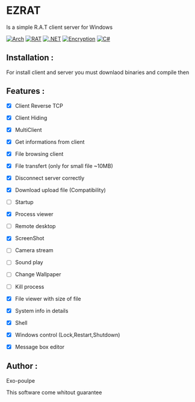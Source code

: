 # EZRAT

Is a simple R.A.T client server for Windows

[![Arch](https://img.shields.io/badge/-Arch%20:%20x86-red?&style=flat-square)](https://google.com)
[![RAT](https://img.shields.io/badge/-RAT-black?&style=flat-square)](https://google.com)
[![.NET](https://img.shields.io/badge/-.NET%204.0-purple?&style=flat-square)](https://google.com)
[![Encryption](https://img.shields.io/badge/-PeerToPeer%20encryption-gray?&style=flat-square)](https://google.com)
[![C#](https://img.shields.io/badge/-C%23-green?&style=flat-square)](https://google.com)

## Installation :
For install client and server you must downlaod binaries and compile then

## Features :
- [x] Client Reverse TCP
- [x] Client Hiding
- [x] MultiClient
- [x] Get informations from client
- [x] File browsing client
- [x] File transfert (only for small file ~10MB)
- [x] Disconnect server correctly
- [x] Download upload file (Compatibility)
- [ ] Startup
- [x] Process viewer
- [ ] Remote desktop
- [x] ScreenShot
- [ ] Camera stream
- [ ] Sound play
- [ ] Change Wallpaper
- [ ] Kill process
- [x] File viewer with size of file
- [x] System info in details
- [x] Shell
- [x] Windows control (Lock,Restart,Shutdown)
- [x] Message box editor 


## Author :
Exo-poulpe

This software come whitout guarantee